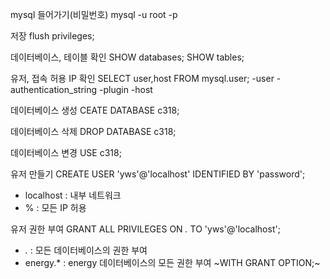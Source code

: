 mysql 들어가기(비밀번호)
mysql -u root -p

저장
flush privileges;

데이터베이스, 테이블 확인
SHOW databases;
SHOW tables;

유저, 접속 허용 IP 확인
SELECT user,host FROM mysql.user;
-user
-authentication_string
-plugin
-host

데이터베이스 생성
CEATE DATABASE c318;

데이터베이스 삭제
DROP DATABASE c318;

데이터베이스 변경
USE c318;

유저 만들기
CREATE USER 'yws'@'localhost' IDENTIFIED BY 'password';
- localhost : 내부 네트워크
- %         : 모든 IP 허용

유저 권한 부여
GRANT ALL PRIVILEGES ON *.* TO 'yws'@'localhost';
- *.*      : 모든 데이터베이스의 권한 부여
- energy.* : energy 데이터베이스의 모든 권한 부여
~WITH GRANT OPTION;~

